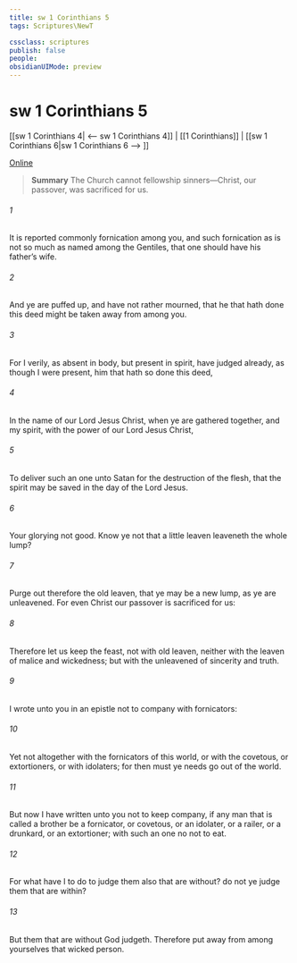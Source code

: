 ```yaml
---
title: sw 1 Corinthians 5
tags: Scriptures\NewT

cssclass: scriptures
publish: false
people:
obsidianUIMode: preview
---
```


# sw 1 Corinthians 5
[[sw 1 Corinthians 4| <-- sw 1 Corinthians 4]] | [[1 Corinthians]] | [[sw 1 Corinthians 6|sw 1 Corinthians 6 --> ]]

[Online](https://churchofjesuschrist.org/study/scriptures/nt/1-cor/5?lang=eng)

> __Summary__
The Church cannot fellowship sinners—Christ, our passover, was sacrificed for us.

###### 1 
It is reported commonly  fornication among you, and such fornication as is not so much as named among the Gentiles, that one should have his father’s wife.

###### 2 
And ye are puffed up, and have not rather mourned, that he that hath done this deed might be taken away from among you.

###### 3 
For I verily, as absent in body, but present in spirit, have judged already, as though I were present,  him that hath so done this deed,

###### 4 
In the name of our Lord Jesus Christ, when ye are gathered together, and my spirit, with the power of our Lord Jesus Christ,

###### 5 
To deliver such an one unto Satan for the destruction of the flesh, that the spirit may be saved in the day of the Lord Jesus.

###### 6 
Your glorying  not good. Know ye not that a little leaven leaveneth the whole lump?

###### 7 
Purge out therefore the old leaven, that ye may be a new lump, as ye are unleavened. For even Christ our passover is sacrificed for us:

###### 8 
Therefore let us keep the feast, not with old leaven, neither with the leaven of malice and wickedness; but with the unleavened  of sincerity and truth.

###### 9 
I wrote unto you in an epistle not to company with fornicators:

###### 10 
Yet not altogether with the fornicators of this world, or with the covetous, or extortioners, or with idolaters; for then must ye needs go out of the world.

###### 11 
But now I have written unto you not to keep company, if any man that is called a brother be a fornicator, or covetous, or an idolater, or a railer, or a drunkard, or an extortioner; with such an one no not to eat.

###### 12 
For what have I to do to judge them also that are without? do not ye judge them that are within?

###### 13 
But them that are without God judgeth. Therefore put away from among yourselves that wicked person.

